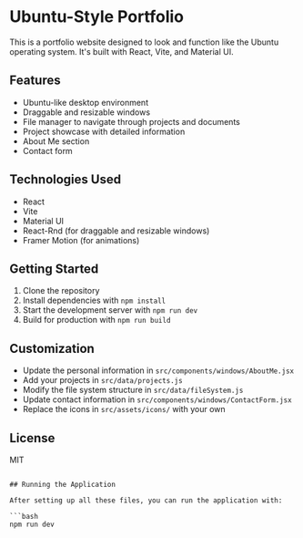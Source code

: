 # Ubuntu-Style Portfolio

This is a portfolio website designed to look and function like the Ubuntu operating system. It's built with React, Vite, and Material UI.

## Features

- Ubuntu-like desktop environment
- Draggable and resizable windows
- File manager to navigate through projects and documents
- Project showcase with detailed information
- About Me section
- Contact form

## Technologies Used

- React
- Vite
- Material UI
- React-Rnd (for draggable and resizable windows)
- Framer Motion (for animations)

## Getting Started

1. Clone the repository
2. Install dependencies with `npm install`
3. Start the development server with `npm run dev`
4. Build for production with `npm run build`

## Customization

- Update the personal information in `src/components/windows/AboutMe.jsx`
- Add your projects in `src/data/projects.js`
- Modify the file system structure in `src/data/fileSystem.js`
- Update contact information in `src/components/windows/ContactForm.jsx`
- Replace the icons in `src/assets/icons/` with your own

## License

MIT

````

## Running the Application

After setting up all these files, you can run the application with:

```bash
npm run dev
````
